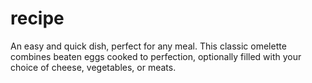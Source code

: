 # recipe
An easy and quick dish, perfect for any meal. This classic omelette combines beaten eggs cooked to perfection, optionally filled with your choice of cheese, vegetables, or meats.
